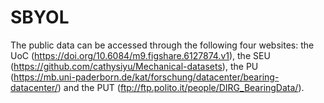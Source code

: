 # SBYOL

The public data can be accessed through the following four websites: the UoC (https://doi.org/10.6084/m9.figshare.6127874.v1), the SEU (https://github.com/cathysiyu/Mechanical-datasets), the PU (https://mb.uni-paderborn.de/kat/forschung/datacenter/bearing-datacenter/) and the PUT (ftp://ftp.polito.it/people/DIRG_BearingData/).
